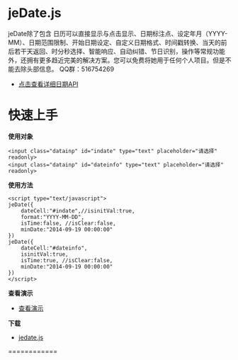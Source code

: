 jeDate.js
=======
jeDate除了包含 日历可以直接显示与点击显示、日期标注点、设定年月（YYYY-MM）、日期范围限制、开始日期设定、自定义日期格式、时间戳转换、当天的前后若干天返回、时分秒选择、智能响应、自动纠错、节日识别，操作等常规功能外，还拥有更多趋近完美的解决方案。您可以免费将她用于任何个人项目。但是不能去除头部信息。 QQ群：516754269 


* [点击查看详细日期API](http://www.jayui.com/jedate/) 

# 快速上手

**使用对象**

    <input class="datainp" id="indate" type="text" placeholder="请选择"  readonly>
    <input class="datainp" id="dateinfo" type="text" placeholder="请选择"  readonly>
      
**使用方法**


    <script type="text/javascript">  
 	jeDate({
		dateCell:"#indate",//isinitVal:true,
		format:"YYYY-MM-DD",
		isTime:false, //isClear:false,
		minDate:"2014-09-19 00:00:00"
	})
 	jeDate({
		dateCell:"#dateinfo",
		isinitVal:true,
		isTime:true, //isClear:false,
		minDate:"2014-09-19 00:00:00"
	}) 
    </script>

**查看演示**

* [查看演示](http://singod.github.io/jeDate/)   

**下载**

* [jedate.js](https://github.com/singod/jeDate/blob/gh-pages/jedate/jedate.js)

============
